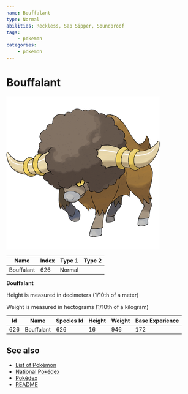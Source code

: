 ```yaml
---
name: Bouffalant
type: Normal
abilities: Reckless, Sap Sipper, Soundproof
tags:
    - pokemon
categories:
    - pokemon
---
```


# Bouffalant


![Bouffalant](images/626.png)

| **Name** | **Index** | **Type 1** | **Type 2** |
|----|----|----|----|
| Bouffalant | 626 | Normal  |  |

**Bouffalant** 


Height is measured in decimeters (1/10th of a meter)

Weight is measured in hectograms (1/10th of a kilogram)

| **Id** | **Name** | **Species Id** | **Height** | **Weight** | **Base Experience** |
|--------|----------|----------------|------------|------------|---------------------|
| 626 | Bouffalant | 626 | 16 | 946 | 172 |


## See also

- [List of Pokémon](../pokemon.md)
- [National Pokédex](../national_pokedex.md)
- [Pokédex](../pokedex.md)
- [README](../README.md)

